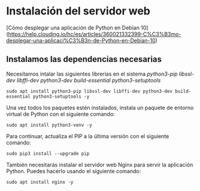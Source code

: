# Instalación del servidor web

[Cómo desplegar una aplicación de Python en Debian 10] (https://help.clouding.io/hc/es/articles/360021332399-C%C3%B3mo-desplegar-una-aplicaci%C3%B3n-de-Python-en-Debian-10)

## Instalamos las dependencias necesarias
Necesitamos intalar las siguientes librerías en el sistema _python3-pip libssl-dev libffi-dev python3-dev build-essential python3-setuptools_
```
sudo apt install python3-pip libssl-dev libffi-dev python3-dev build-essential python3-setuptools -y 
```
Una vez todos los paquetes estén instalados, instala un paquete de entorno virtual de Python con el siguiente comando: 
```
sudo apt install python3-venv -y
```
Para continuar, actualiza el PIP a la última versión con el siguiente comando:
```
sudo pip3 install --upgrade pip
```
También necesitarás instalar el servidor web Nginx para servir la aplicación Python. Puedes hacerlo usando el siguiente comando:
```
sudo apt install nginx -y
```
